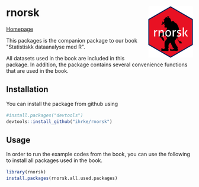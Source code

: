 # rnorsk <img src="inst/extdata/rnorskhex.png" align="right" alt="" width="120" />

[Homepage](https://ihrke.github.io/rnorsk/)

This packages is the companion package to our book "Statistiskk dataanalyse med R".

All datasets used in the book are included in this package. In addition, the package
contains several convenience functions that are used in the book.

## Installation

You can install the package from github using

``` r
#install.packages("devtools")
devtools::install_github("ihrke/rnorsk")
```

## Usage

In order to run the example codes from the book, you can use the following to install all 
packages used in the book.

``` r
library(rnorsk)
install.packages(rnorsk.all.used.packages)
```

